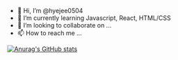 - 👋 Hi, I’m @hyejee0504
- 🌱 I’m currently learning Javascript, React, HTML/CSS
- 💞️ I’m looking to collaborate on ...
- 📫 How to reach me ...

<!---
hyejee0504/hyejee0504 is a ✨ special ✨ repository because its `README.md` (this file) appears on your GitHub profile.
You can click the Preview link to take a look at your changes.
--->



[![Anurag's GitHub stats](https://github-readme-stats.vercel.app/api?username=hyejee0504&show_icons=true)](https://github.com/anuraghazra/github-readme-stats)

